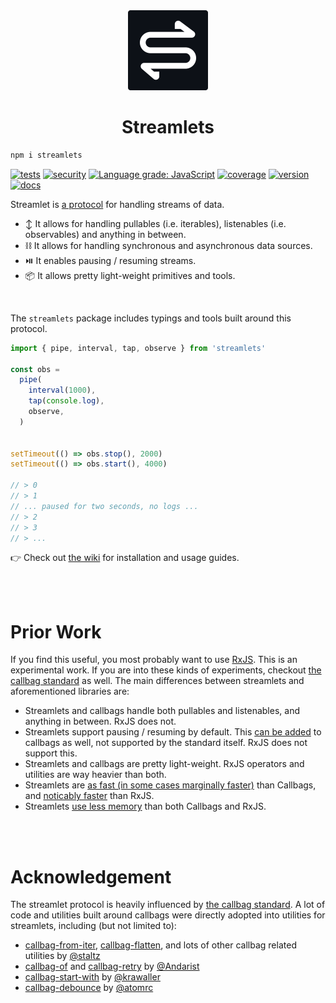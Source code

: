 <div align="center">

<img src="./misc/logo-cutout.svg" width="128px"/>
  
# Streamlets

</div>
  
```bash
npm i streamlets
```

[![tests](https://img.shields.io/github/workflow/status/loreanvictor/streamlet/Test%20and%20Report%20Coverage?label=tests&logo=mocha&logoColor=green)](https://github.com/loreanvictor/streamlet/actions?query=workflow%3A%22Test+and+Report+Coverage%22)
[![security](https://img.shields.io/github/workflow/status/loreanvictor/streamlet/CodeQL?label=security)](https://github.com/loreanvictor/streamlet/actions?query=workflow%3A%22CodeQL%22)
[![Language grade: JavaScript](https://img.shields.io/lgtm/grade/javascript/g/loreanvictor/streamlet.svg?logo=lgtm&logoWidth=18)](https://lgtm.com/projects/g/loreanvictor/streamlet/context:javascript)
[![coverage](https://app.codacy.com/project/badge/Coverage/95822ae988d14ef3957704b31372d24e)](https://www.codacy.com/gh/loreanvictor/streamlet/dashboard?utm_source=github.com&utm_medium=referral&utm_content=loreanvictor/streamlet&utm_campaign=Badge_Coverage)
[![version](https://img.shields.io/npm/v/streamlets?logo=npm)](https://www.npmjs.com/package/streamlets)
[![docs](https://img.shields.io/badge/%20-docs-blue?logo=read%20the%20docs&logoColor=white)](https://github.com/loreanvictor/streamlet/wiki)
<!--
[![coverage](https://img.shields.io/codecov/c/github/loreanvictor/streamlet?logo=codecov)](https://codecov.io/gh/loreanvictor/streamlet)
-->

Streamlet is [a protocol](https://github.com/loreanvictor/streamlet/blob/main/docs/protocol.md) for handling streams of data.

- ↕️ It allows for handling pullables (i.e. iterables), listenables (i.e. observables) and anything in between.
- ⛓️ It allows for handling synchronous and asynchronous data sources.
- ⏯️ It enables pausing / resuming streams.
- 📦 It allows pretty light-weight primitives and tools.

<br>

The `streamlets` package includes typings and tools built around this protocol.

```js
import { pipe, interval, tap, observe } from 'streamlets'

const obs = 
  pipe(
    interval(1000),
    tap(console.log),
    observe,
  )


setTimeout(() => obs.stop(), 2000)
setTimeout(() => obs.start(), 4000)

// > 0
// > 1
// ... paused for two seconds, no logs ...
// > 2
// > 3
// > ...
```

👉 Check out [the wiki](https://github.com/loreanvictor/streamlet/wiki) for installation and usage guides.

<br><br>

# Prior Work

If you find this useful, you most probably want to use [RxJS](https://rxjs.dev/). This is an experimental work.
If you are into these kinds of experiments, checkout [the callbag standard](https://github.com/callbag/callbag) as well.
The main differences between streamlets and aforementioned libraries are:

- Streamlets and callbags handle both pullables and listenables, and anything in between. RxJS does not.
- Streamlets support pausing / resuming by default. This [can be added](https://github.com/erikras/callbag-pausable) to callbags as well, not supported by the standard itself. RxJS does not support this.
- Streamlets and callbags are pretty light-weight. RxJS operators and utilities are way heavier than both.
- Streamlets are [as fast (in some cases marginally faster)](https://github.com/loreanvictor/streamlet/blob/main/docs/performance.md) than Callbags, and [noticably faster](https://github.com/loreanvictor/streamlet/blob/main/docs/performance.md) than RxJS.
- Streamlets [use less memory](https://github.com/loreanvictor/streamlet/blob/main/docs/memory.md) than both Callbags and RxJS.

<br><br>

# Acknowledgement

The streamlet protocol is heavily influenced by [the callbag standard](https://github.com/callbag/callbag). A lot of code and utilities built around callbags were directly adopted into utilities for streamlets, including (but not limited to):
- [callbag-from-iter](https://github.com/staltz/callbag-from-iter), [callbag-flatten](https://github.com/staltz/callbag-flatten), and lots of other callbag related utilities by [@staltz](https://github.com/staltz)
- [callbag-of](https://github.com/Andarist/callbag-of) and [callbag-retry](https://github.com/Andarist/callbag-retry) by [@Andarist](https://github.com/Andarist)
- [callbag-start-with](https://github.com/krawaller/callbag-start-with) by [@krawaller](https://github.com/krawaller)
- [callbag-debounce](https://github.com/atomrc/callbag-debounce) by [@atomrc](https://github.com/atomrc)
